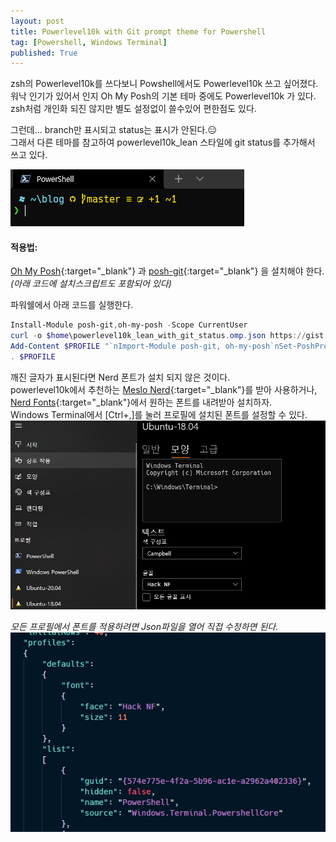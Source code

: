 ```yaml
---
layout: post
title: Powerlevel10k with Git prompt theme for Powershell
tag: [Powershell, Windows Terminal]
published: True
---
```



zsh의 Powerlevel10k를 쓰다보니 Powshell에서도 Powerlevel10k 쓰고 싶어졌다.  
워낙 인기가 있어서 인지 Oh My Posh의 기본 테마 중에도 Powerlevel10k 가 있다.  
zsh처럼 개인화 되진 않지만 별도 설정없이 쓸수있어 편한점도 있다.  

그런데... branch만 표시되고 status는 표시가 안된다.😑  
그래서 다른 테마를 참고하여 powerlevel10k_lean 스타일에 git status를 추가해서 쓰고 있다.  
 
![](../../img/2021-11-02-oh-my-posh-with-posh-git/2021-11-02-14-47-42.png)  



#### 적용법:  
[Oh My Posh](https://ohmyposh.dev/docs/themes){:target="_blank"} 과 [posh-git](http://dahlbyk.github.io/posh-git/){:target="_blank"} 을 설치해야 한다.  
_(아래 코드에 설치스크립트도 포함되어 있다)_  

파워쉘에서 아래 코드를 실행한다.

```powershell
Install-Module posh-git,oh-my-posh -Scope CurrentUser
curl -o $home\powerlevel10k_lean_with_git_status.omp.json https://gist.githubusercontent.com/MeganaD/2d1a501c2eb2642303831306ca5cb385/raw
Add-Content $PROFILE "`nImport-Module posh-git, oh-my-posh`nSet-PoshPrompt -Theme ~\powerlevel10k_lean_with_git_status.omp.json"
. $PROFILE

```

깨진 글자가 표시된다면 Nerd 폰트가 설치 되지 않은 것이다.  
powerlevel10k에서 추천하는 [Meslo Nerd](https://github.com/romkatv/powerlevel10k#meslo-nerd-font-patched-for-powerlevel10k){:target="_blank"}를 받아 사용하거나, [Nerd Fonts](https://www.nerdfonts.com/font-downloads){:target="_blank"}에서 원하는 폰트를 내려받아 설치하자.  
Windows Terminal에서 [Ctrl+,]를 눌러 프로필에 설치된 폰트를 설정할 수 있다.  
![](../../img/2020-07-18-zsh%20ohmyzsh/2021-11-18-13-05-28.png)  

_모든 프로필에서 폰트를 적용하려면 Json파일을 열어 직접 수정하면 된다._  
![](../../img/2020-07-18-zsh%20ohmyzsh/2021-11-18-13-24-27.png)








